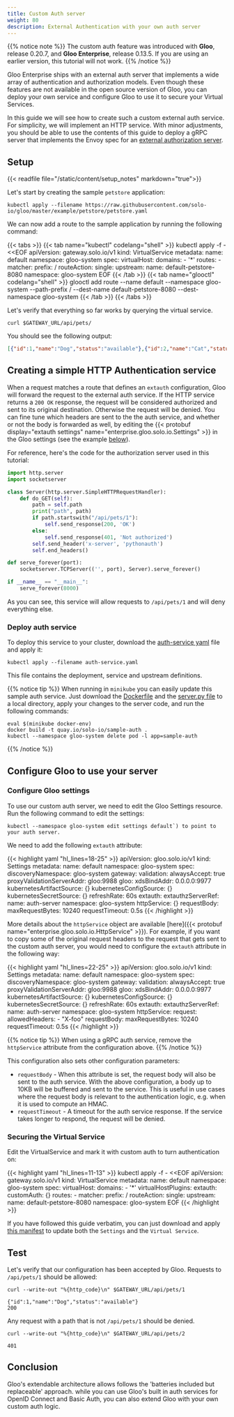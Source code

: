 ```yaml
---
title: Custom Auth server
weight: 80
description: External Authentication with your own auth server
---
```


{{% notice note %}}
The custom auth feature was introduced with **Gloo**, release 0.20.7, and **Gloo Enterprise**, release 0.13.5. 
If you are using an earlier version, this tutorial will not work.
{{% /notice %}}

Gloo Enterprise ships with an external auth server that implements a wide array of authentication and authorization models. 
Even though these features are not available in the open source version of Gloo, you can deploy your own 
service and configure Gloo to use it to secure your Virtual Services.

In this guide we will see how to create such a custom external auth service. For simplicity, we will implement an HTTP 
service. With minor adjustments, you should be able to use the contents of this guide to deploy a gRPC server that implements
the Envoy spec for an [external authorization server](https://github.com/envoyproxy/envoy/blob/master/api/envoy/service/auth/v2/external_auth.proto).

## Setup
{{< readfile file="/static/content/setup_notes" markdown="true">}}

Let's start by creating the sample `petstore` application:

```shell
kubectl apply --filename https://raw.githubusercontent.com/solo-io/gloo/master/example/petstore/petstore.yaml
```

We can now add a route to the sample application by running the following command:

{{< tabs >}}
{{< tab name="kubectl" codelang="shell" >}}
kubectl apply -f - <<EOF
apiVersion: gateway.solo.io/v1
kind: VirtualService
metadata:
  name: default
  namespace: gloo-system
spec:
  virtualHost:
    domains:
    - '*'
    routes:
    - matcher:
        prefix: /
      routeAction:
        single:
          upstream:
            name: default-petstore-8080
            namespace: gloo-system
EOF
{{< /tab >}}
{{< tab name="glooctl" codelang="shell" >}}
glooctl add route --name default --namespace gloo-system --path-prefix / --dest-name default-petstore-8080 --dest-namespace gloo-system
{{< /tab >}}
{{< /tabs >}}

Let's verify that everything so far works by querying the virtual service.

```shell script
curl $GATEWAY_URL/api/pets/
```

You should see the following output:

```json
[{"id":1,"name":"Dog","status":"available"},{"id":2,"name":"Cat","status":"pending"}]
```

## Creating a simple HTTP Authentication service

When a request matches a route that defines an `extauth` configuration, Gloo will forward the request to the external 
auth service. If the HTTP service returns a `200 OK` response, the request will be considered authorized and sent to 
its original destination. Otherwise the request will be denied.
You can fine tune which headers are sent to the the auth service, and whether or not the body is forwarded as well, 
by editing the {{< protobuf display="extauth settings" name="enterprise.gloo.solo.io.Settings" >}} 
in the Gloo settings (see the example [below](#configure-gloo-settings)).

For reference, here's the code for the authorization server used in this tutorial:

```python
import http.server
import socketserver

class Server(http.server.SimpleHTTPRequestHandler):
    def do_GET(self):
        path = self.path
        print("path", path)
        if path.startswith("/api/pets/1"):
            self.send_response(200, 'OK')
        else:
            self.send_response(401, 'Not authorized')
        self.send_header('x-server', 'pythonauth')
        self.end_headers()

def serve_forever(port):
    socketserver.TCPServer(('', port), Server).serve_forever()

if __name__ == "__main__":
    serve_forever(8000)
```

As you can see, this service will allow requests to `/api/pets/1` and will deny everything else.

### Deploy auth service

To deploy this service to your cluster, download the [auth-service yaml](auth-service.yaml) file and apply it:

```shell
kubectl apply --filename auth-service.yaml
```

This file contains the deployment, service and upstream definitions.

{{% notice tip %}}
When running in `minikube` you can easily update this sample auth service. Just download the [Dockerfile](Dockerfile) and 
the [server.py file](server.py) to a local directory, apply your changes to the server code, and run the following commands:

```shell
eval $(minikube docker-env)
docker build -t quay.io/solo-io/sample-auth .
kubectl --namespace gloo-system delete pod -l app=sample-auth
```
{{% /notice %}}

## Configure Gloo to use your server

### Configure Gloo settings

To use our custom auth server, we need to edit the Gloo Settings resource. Run the following command to edit the settings:

```shell script
kubectl --namespace gloo-system edit settings default`) to point to your auth server.
```            

We need to add the following `extauth` attribute:

{{< highlight yaml "hl_lines=18-25" >}}
apiVersion: gloo.solo.io/v1
kind: Settings
metadata:
  name: default
  namespace: gloo-system
spec:
  discoveryNamespace: gloo-system
  gateway:
    validation:
      alwaysAccept: true
      proxyValidationServerAddr: gloo:9988
  gloo:
    xdsBindAddr: 0.0.0.0:9977
  kubernetesArtifactSource: {}
  kubernetesConfigSource: {}
  kubernetesSecretSource: {}
  refreshRate: 60s
  extauth:
   extauthzServerRef:
     name: auth-server
     namespace: gloo-system
   httpService: {}
   requestBody:
     maxRequestBytes: 10240
   requestTimeout: 0.5s
{{< /highlight >}}

More details about the `httpService` object are available 
[here]({{< protobuf name="enterprise.gloo.solo.io.HttpService" >}}).
For example, if you want to copy some of the original request headers to the request that gets sent to the custom auth 
server, you would need to configure the `extauth` attribute in the following way:

{{< highlight yaml "hl_lines=22-25" >}}
apiVersion: gloo.solo.io/v1
kind: Settings
metadata:
  name: default
  namespace: gloo-system
spec:
  discoveryNamespace: gloo-system
  gateway:
    validation:
      alwaysAccept: true
      proxyValidationServerAddr: gloo:9988
  gloo:
    xdsBindAddr: 0.0.0.0:9977
  kubernetesArtifactSource: {}
  kubernetesConfigSource: {}
  kubernetesSecretSource: {}
  refreshRate: 60s
  extauth:
   extauthzServerRef:
     name: auth-server
     namespace: gloo-system
   httpService:
     request:
       allowedHeaders:
       - "X-foo"
   requestBody:
     maxRequestBytes: 10240
   requestTimeout: 0.5s
{{< /highlight >}}

{{% notice tip %}}
When using a gRPC auth service, remove the `httpService` attribute from the configuration above.
{{% /notice %}}

This configuration also sets other configuration parameters:

- `requestBody` - When this attribute is set, the request body will also be sent to the auth service. With the above configuration, 
a body up to 10KB will be buffered and sent to the service. This is useful in use cases where the request body is relevant 
to the authentication logic, e.g. when it is used to compute an HMAC.
- `requestTimeout` - A timeout for the auth service response. If the service takes longer to respond, the request will be denied.

### Securing the Virtual Service

Edit the VirtualService and mark it with custom auth to turn authentication on:

{{< highlight yaml "hl_lines=11-13" >}}
kubectl apply -f - <<EOF
apiVersion: gateway.solo.io/v1
kind: VirtualService
metadata:
  name: default
  namespace: gloo-system
spec:
  virtualHost:
    domains:
    - '*'
    virtualHostPlugins:
      extauth:
        customAuth: {}
    routes:
    - matcher:
        prefix: /
      routeAction:
        single:
          upstream:
            name: default-petstore-8080
            namespace: gloo-system
EOF
{{< /highlight >}}

If you have followed this guide verbatim, you can just download and apply [this manifest](gloo-vs.yaml) to update 
both the `Settings` and the `Virtual Service`.

## Test

Let's verify that our configuration has been accepted by Gloo. Requests to `/api/pets/1` should be allowed:

```shell
curl --write-out "%{http_code}\n" $GATEWAY_URL/api/pets/1
```

```noop
{"id":1,"name":"Dog","status":"available"}
200
```

Any request with a path that is not `/api/pets/1` should be denied.

```shell
curl --write-out "%{http_code}\n" $GATEWAY_URL/api/pets/2
```

```noop
401
```

## Conclusion

Gloo's extendable architecture allows follows the 'batteries included but replaceable' approach.
while you can use Gloo's built in auth services for OpenID Connect and Basic Auth, you can also
extend Gloo with your own custom auth logic.
